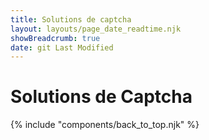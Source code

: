 ```yaml
---
title: Solutions de captcha
layout: layouts/page_date_readtime.njk
showBreadcrumb: true
date: git Last Modified
---
```


# Solutions de Captcha



 
{% include "components/back_to_top.njk" %}
